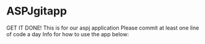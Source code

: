 # ASPJgitapp
GET IT DONE!
This is for our aspj application
Please commit at least one line of code a day
Info for how to use the app below:
